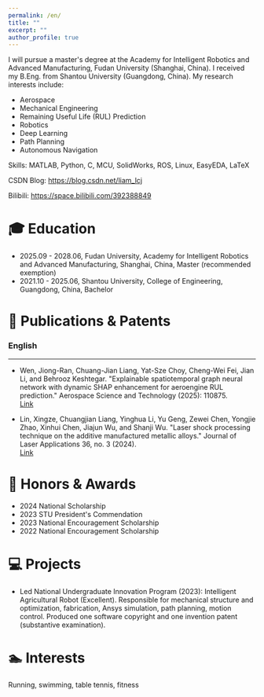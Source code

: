 ```yaml
---
permalink: /en/
title: ""
excerpt: ""
author_profile: true
---
```


<span class='anchor' id='about-me'></span>

I will pursue a master's degree at the Academy for Intelligent Robotics and Advanced Manufacturing, Fudan University (Shanghai, China). I received my B.Eng. from Shantou University (Guangdong, China). My research interests include:

- Aerospace
- Mechanical Engineering
- Remaining Useful Life (RUL) Prediction
- Robotics
- Deep Learning
- Path Planning
- Autonomous Navigation

Skills: MATLAB, Python, C, MCU, SolidWorks, ROS, Linux, EasyEDA, LaTeX

CSDN Blog: https://blog.csdn.net/liam_lcj

Bilibili: https://space.bilibili.com/392388849

<span class='anchor' id='-xl'></span>

# 🎓 Education
- 2025.09 - 2028.06, Fudan University, Academy for Intelligent Robotics and Advanced Manufacturing, Shanghai, China, Master (recommended exemption)
- 2021.10 - 2025.06, Shantou University, College of Engineering, Guangdong, China, Bachelor

<span class='anchor' id='-lwzl'></span>

# 📝 Publications & Patents

### English
---

- Wen, Jiong-Ran, Chuang-Jian Liang, Yat-Sze Choy, Cheng-Wei Fei, Jian Li, and Behrooz Keshtegar. "Explainable spatiotemporal graph neural network with dynamic SHAP enhancement for aeroengine RUL prediction." Aerospace Science and Technology (2025): 110875.  
[Link](https://www.sciencedirect.com/science/article/abs/pii/S1270963825009393)

- Lin, Xingze, Chuangjian Liang, Yinghua Li, Yu Geng, Zewei Chen, Yongjie Zhao, Xinhui Chen, Jiajun Wu, and Shanji Wu. "Laser shock processing technique on the additive manufactured metallic alloys." Journal of Laser Applications 36, no. 3 (2024).  
[Link](https://doi.org/10.2351/7.0001411)

<span class='anchor' id='-ryjx'></span>

# 🏅 Honors & Awards
- 2024 National Scholarship
- 2023 STU President's Commendation
- 2023 National Encouragement Scholarship
- 2022 National Encouragement Scholarship

<span class='anchor' id='-xshy'></span>

# 💻 Projects
- Led National Undergraduate Innovation Program (2023): Intelligent Agricultural Robot (Excellent). Responsible for mechanical structure and optimization, fabrication, Ansys simulation, path planning, motion control. Produced one software copyright and one invention patent (substantive examination).

# 🏊 Interests
Running, swimming, table tennis, fitness
